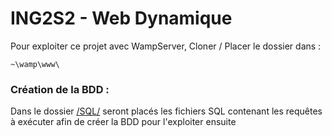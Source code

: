 # ING2S2 - Web Dynamique

Pour exploiter ce projet avec WampServer, Cloner / Placer le dossier dans :

```
~\wamp\www\
```

### **Création de la BDD :** 

Dans le dossier [/SQL/](https://github.com/PingoLeonPingoLeon/ING2S2-Web/blob/main/SQL/) seront placés les fichiers SQL contenant les requêtes à exécuter afin de créer la BDD pour l'exploiter ensuite